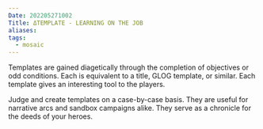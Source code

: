 ```yaml
---
Date: 202205271002
Title: ΔTEMPLATE - LEARNING ON THE JOB
aliases: 
tags:
  - mosaic
---
```

Templates are gained diagetically through the completion of objectives or odd conditions. Each is equivalent to a title, GLOG template, or similar. Each template gives an interesting tool to the players.

Judge and create templates on a case-by-case basis. They are useful for narrative arcs and sandbox campaigns alike. They serve as a chronicle for the deeds of your heroes.